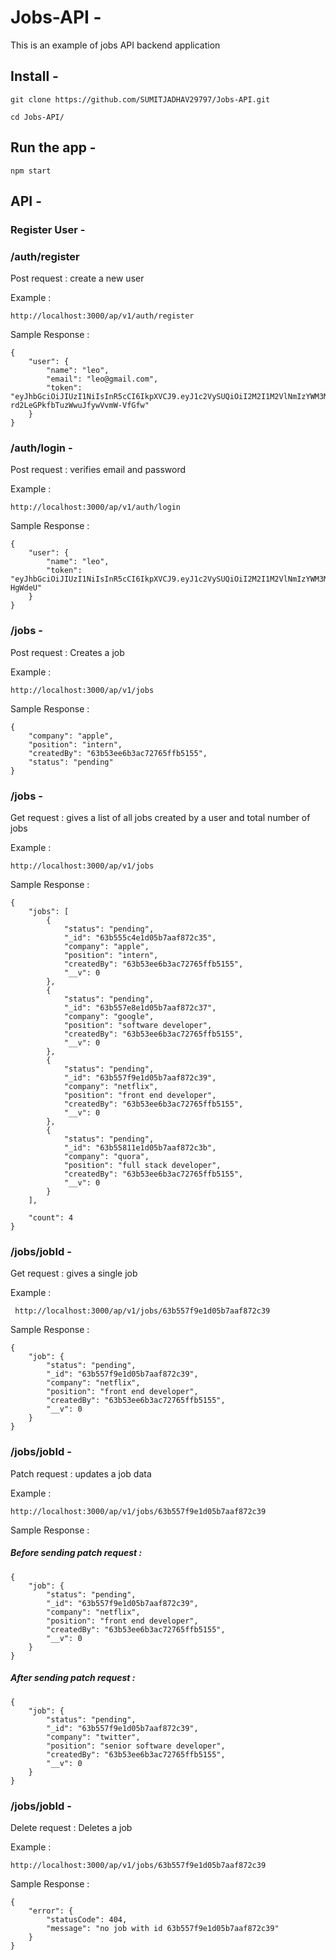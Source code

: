 # Jobs-API - 

This is an example of jobs API backend application

## Install - 
````
git clone https://github.com/SUMITJADHAV29797/Jobs-API.git
````
````
cd Jobs-API/
````
## Run the app -
````
npm start
````
## API - 

### Register User -
### /auth/register  

Post request : create a new user

Example :
````
http://localhost:3000/ap/v1/auth/register
````
Sample Response : 
````
{
    "user": {
        "name": "leo",
        "email": "leo@gmail.com",
        "token": "eyJhbGciOiJIUzI1NiIsInR5cCI6IkpXVCJ9.eyJ1c2VySUQiOiI2M2I1M2VlNmIzYWM3Mjc2NWZmYjUxNTUiLCJuYW1lIjoibGVvIiwiaWF0IjoxNjcyODIyNTAyLCJleHAiOjE2NzU0MTQ1MDJ9.vbZqopBp7eUo-rd2LeGPkfbTuzWwuJfywVvmW-VfGfw"
    }
}
````
### /auth/login -

Post request : verifies email and password

Example :
````
http://localhost:3000/ap/v1/auth/login
````
Sample Response :
````
{
    "user": {
        "name": "leo",
        "token": "eyJhbGciOiJIUzI1NiIsInR5cCI6IkpXVCJ9.eyJ1c2VySUQiOiI2M2I1M2VlNmIzYWM3Mjc2NWZmYjUxNTUiLCJuYW1lIjoibGVvIiwiaWF0IjoxNjcyODIzMzQ0LCJleHAiOjE2NzU0MTUzNDR9.xwEmKoX0vkClzzpMj223_VAVMZD0yWLhHpaS-HgWdeU"
    }
}
````
### /jobs - 

Post request : Creates a job

Example : 
````
http://localhost:3000/ap/v1/jobs
````
Sample Response :
````
{
    "company": "apple",
    "position": "intern",
    "createdBy": "63b53ee6b3ac72765ffb5155",
    "status": "pending"
}
````
### /jobs - 

Get request : gives a list of all jobs created by a user and total number of jobs

Example : 
````
http://localhost:3000/ap/v1/jobs
````
Sample Response :
````
{
    "jobs": [
        {
            "status": "pending",
            "_id": "63b555c4e1d05b7aaf872c35",
            "company": "apple",
            "position": "intern",
            "createdBy": "63b53ee6b3ac72765ffb5155",
            "__v": 0
        },
        {
            "status": "pending",
            "_id": "63b557e8e1d05b7aaf872c37",
            "company": "google",
            "position": "software developer",
            "createdBy": "63b53ee6b3ac72765ffb5155",
            "__v": 0
        },
        {
            "status": "pending",
            "_id": "63b557f9e1d05b7aaf872c39",
            "company": "netflix",
            "position": "front end developer",
            "createdBy": "63b53ee6b3ac72765ffb5155",
            "__v": 0
        },
        {
            "status": "pending",
            "_id": "63b55811e1d05b7aaf872c3b",
            "company": "quora",
            "position": "full stack developer",
            "createdBy": "63b53ee6b3ac72765ffb5155",
            "__v": 0
        }
    ],
    
    "count": 4
}
````
### /jobs/jobId - 

Get request : gives a single job

Example :
````
 http://localhost:3000/ap/v1/jobs/63b557f9e1d05b7aaf872c39
````
Sample Response :
````
{
    "job": {
        "status": "pending",
        "_id": "63b557f9e1d05b7aaf872c39",
        "company": "netflix",
        "position": "front end developer",
        "createdBy": "63b53ee6b3ac72765ffb5155",
        "__v": 0
    }
}
````
### /jobs/jobId - 

Patch request : updates a job data

Example : 
````
http://localhost:3000/ap/v1/jobs/63b557f9e1d05b7aaf872c39
````
Sample Response :

##### Before sending patch request :
````
{
    "job": {
        "status": "pending",
        "_id": "63b557f9e1d05b7aaf872c39",
        "company": "netflix",
        "position": "front end developer",
        "createdBy": "63b53ee6b3ac72765ffb5155",
        "__v": 0
    }
}
````

##### After sending patch request :
````
{
    "job": {
        "status": "pending",
        "_id": "63b557f9e1d05b7aaf872c39",
        "company": "twitter",
        "position": "senior software developer",
        "createdBy": "63b53ee6b3ac72765ffb5155",
        "__v": 0
    }
}
````
### /jobs/jobId - 

Delete request : Deletes a job

Example : 
````
http://localhost:3000/ap/v1/jobs/63b557f9e1d05b7aaf872c39
````
Sample Response :
````
{
    "error": {
        "statusCode": 404,
        "message": "no job with id 63b557f9e1d05b7aaf872c39"
    }
}
````





















